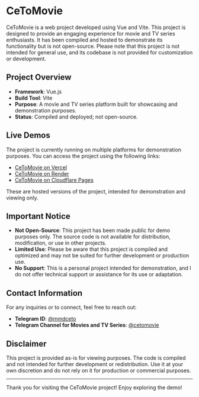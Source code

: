 # CeToMovie

CeToMovie is a web project developed using Vue and Vite. This project is designed to provide an engaging experience for movie and TV series enthusiasts. It has been compiled and hosted to demonstrate its functionality but is not open-source. Please note that this project is not intended for general use, and its codebase is not provided for customization or development.

## Project Overview

- **Framework**: Vue.js
- **Build Tool**: Vite
- **Purpose**: A movie and TV series platform built for showcasing and demonstration purposes.
- **Status**: Compiled and deployed; not open-source.

## Live Demos

The project is currently running on multiple platforms for demonstration purposes. You can access the project using the following links:

- [CeToMovie on Vercel](https://cetomovie.vercel.app)
- [CeToMovie on Render](https://ceto.onrender.com)
- [CeToMovie on Cloudflare Pages](https://cetomovie.pages.dev)

These are hosted versions of the project, intended for demonstration and viewing only.

## Important Notice

- **Not Open-Source**: This project has been made public for demo purposes only. The source code is not available for distribution, modification, or use in other projects.
- **Limited Use**: Please be aware that this project is compiled and optimized and may not be suited for further development or production use.
- **No Support**: This is a personal project intended for demonstration, and I do not offer technical support or assistance for its use or adaptation.

## Contact Information

For any inquiries or to connect, feel free to reach out:

- **Telegram ID**: [@mmdceto](https://t.me/mmdceto)
- **Telegram Channel for Movies and TV Series**: [@cetomovie](https://t.me/cetomovie)

## Disclaimer

This project is provided as-is for viewing purposes. The code is compiled and not intended for further development or redistribution. Use it at your own discretion and do not rely on it for production or commercial purposes.

---

Thank you for visiting the CeToMovie project! Enjoy exploring the demo!
